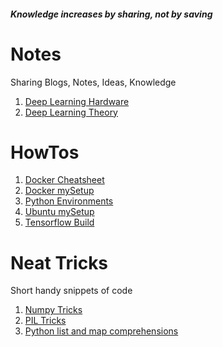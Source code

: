 #### *Knowledge increases by sharing, not by saving*

# Notes
Sharing Blogs, Notes, Ideas, Knowledge

1. [Deep Learning Hardware](https://github.com/ankdesh/notes/blob/master/link-lists/DeepLearningHW.md)
2. [Deep Learning Theory](https://github.com/ankdesh/notes/blob/master/link-lists/DeepLearningTheory.md)

# HowTos
1. [Docker Cheatsheet](https://github.com/ankdesh/notes/blob/master/howtos/Docker.md)
1. [Docker mySetup](https://github.com/ankdesh/notes/blob/master/howtos/SetupDockerEnvs.md)
1. [Python Environments](https://github.com/ankdesh/notes/blob/master/howtos/PythonEnvs.md)
1. [Ubuntu mySetup](https://github.com/ankdesh/notes/blob/master/howtos/SetupUbuntu.md)
1. [Tensorflow Build](https://github.com/ankdesh/notes/blob/master/howtos/TFInstallFromSrc.md)

# Neat Tricks
Short handy snippets of code 
1. [Numpy Tricks](https://github.com/ankdesh/notes/blob/master/neat-tricks/numpy.md)
1. [PIL Tricks](https://github.com/ankdesh/notes/blob/master/neat-tricks/PIL-Tricks.md)
1. [Python list and map comprehensions](https://github.com/ankdesh/notes/blob/master/neat-tricks/py-comprehensions.md)
